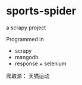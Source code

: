 # sports-spider
a scrapy project

Programmed in
- scrapy
- mangodb
- response + selenium

爬取源：
天猫运动
